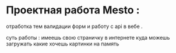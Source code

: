 # Проектная работа Mesto :

отработка тем валидации форм и работу с api в вебе .

суть работы : имеешь свою страничку в интернете куда можешь загружать какие хочешь картинки на память

